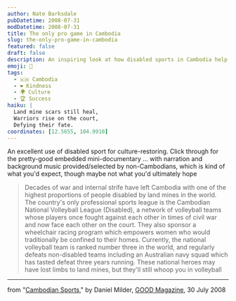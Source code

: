 ```yaml
---
author: Nate Barksdale
pubDatetime: 2008-07-31
modDatetime: 2008-07-31
title: The only pro game in Cambodia
slug: the-only-pro-game-in-cambodia
featured: false
draft: false
description: An inspiring look at how disabled sports in Cambodia help restore culture in the wake of conflict.
emoji: 🏐
tags:
  - 🇰🇭 Cambodia
  - ❤️ Kindness
  - 🌍 Culture
  - 🏆 Success
haiku: |
  Land mine scars still heal,  
  Warriors rise on the court,  
  Defying their fate.
coordinates: [12.5655, 104.9910]
---
```


An excellent use of disabled sport for culture-restoring. Click through for the pretty-good embedded mini-documentary ... with narration and background music provided/selected by non-Cambodians, which is kind of what you'd expect, though maybe not what you'd ultimately hope

> Decades of war and internal strife have left Cambodia with one of the highest proportions of people disabled by land mines in the world. The country's only professional sports league is the Cambodian National Volleyball League (Disabled), a network of volleyball teams whose players once fought against each other in times of civil war and now face each other on the court. They also sponsor a wheelchair racing program which empowers women who would traditionally be confined to their homes. Currently, the national volleyball team is ranked number three in the world, and regularly defeats non-disabled teams including an Australian navy squad which has tasted defeat three years running. These national heroes may have lost limbs to land mines, but they'll still whoop you in volleyball

---

from "[Cambodian Sports](http://web.archive.org/web/20090613062039/http://www.goodmagazine.com:80/section/Look/cambodian_sports)," by Daniel Milder, [GOOD Magazine](http://web.archive.org/web/20090106134638/http://www.goodmagazine.com./), 30 July 2008

